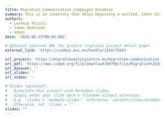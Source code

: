 ```yaml
---
title: Migration Communication Campaigns Database
summary: This is an inventory that helps beginning a unified, inter-disciplinary research agenda on migration communication campaigns (MCCs).
authors:
  - Lorenzo Piccoli
  - James Dennison
  - admin
date: '2016-04-27T00:00:00Z'

# Optional external URL for project (replaces project detail page).
external_link: 'https://cadmus.eui.eu/handle/1814/76561'

url_project: 'https://migrationpolicycentre.eu/migration-communication-campaigns-dataset/home/'
url_pdf: 'https://www.icmpd.org/file/download/60700/file/Migration%2520communication%2520campaigns_EN_v6.pdf'
url_dataset: ''
url_slides: ''
url_video: ''

# Slides (optional).
#   Associate this project with Markdown slides.
#   Simply enter your slide deck's filename without extension.
#   E.g. `slides = "example-slides"` references `content/slides/example-slides.md`.
#   Otherwise, set `slides = ""`.
slides: ""
---
```


